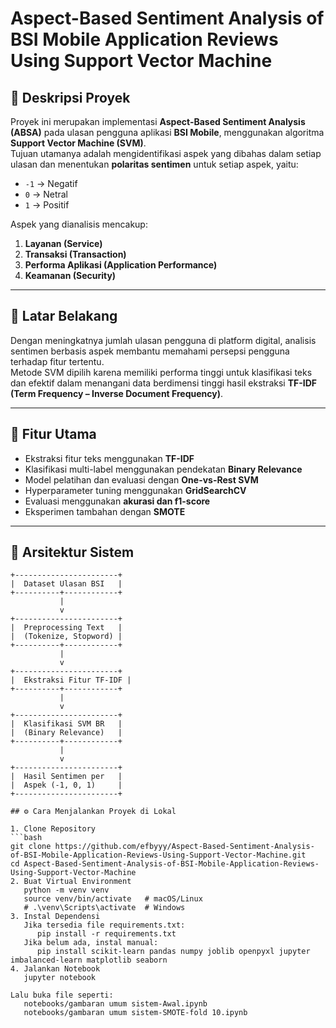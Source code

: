 # Aspect-Based Sentiment Analysis of BSI Mobile Application Reviews Using Support Vector Machine

## 📘 Deskripsi Proyek

Proyek ini merupakan implementasi **Aspect-Based Sentiment Analysis (ABSA)** pada ulasan pengguna aplikasi **BSI Mobile**, menggunakan algoritma **Support Vector Machine (SVM)**.  
Tujuan utamanya adalah mengidentifikasi aspek yang dibahas dalam setiap ulasan dan menentukan **polaritas sentimen** untuk setiap aspek, yaitu:

- `-1` → Negatif
- `0` → Netral
- `1` → Positif

Aspek yang dianalisis mencakup:

1. **Layanan (Service)**
2. **Transaksi (Transaction)**
3. **Performa Aplikasi (Application Performance)**
4. **Keamanan (Security)**

---

## 🧩 Latar Belakang

Dengan meningkatnya jumlah ulasan pengguna di platform digital, analisis sentimen berbasis aspek membantu memahami persepsi pengguna terhadap fitur tertentu.  
Metode SVM dipilih karena memiliki performa tinggi untuk klasifikasi teks dan efektif dalam menangani data berdimensi tinggi hasil ekstraksi **TF-IDF (Term Frequency – Inverse Document Frequency)**.

---

## 🚀 Fitur Utama

- Ekstraksi fitur teks menggunakan **TF-IDF**
- Klasifikasi multi-label menggunakan pendekatan **Binary Relevance**
- Model pelatihan dan evaluasi dengan **One-vs-Rest SVM**
- Hyperparameter tuning menggunakan **GridSearchCV**
- Evaluasi menggunakan **akurasi dan f1-score**
- Eksperimen tambahan dengan **SMOTE**

---

## 🧠 Arsitektur Sistem

````text
+-----------------------+
|  Dataset Ulasan BSI   |
+----------+------------+
           |
           v
+-----------------------+
|  Preprocessing Text   |
|  (Tokenize, Stopword) |
+----------+------------+
           |
           v
+-----------------------+
|  Ekstraksi Fitur TF-IDF |
+----------+------------+
           |
           v
+-----------------------+
|  Klasifikasi SVM BR   |
|  (Binary Relevance)   |
+----------+------------+
           |
           v
+-----------------------+
|  Hasil Sentimen per   |
|  Aspek (-1, 0, 1)     |
+-----------------------+

## ⚙️ Cara Menjalankan Proyek di Lokal

1. Clone Repository
```bash
git clone https://github.com/efbyyy/Aspect-Based-Sentiment-Analysis-of-BSI-Mobile-Application-Reviews-Using-Support-Vector-Machine.git
cd Aspect-Based-Sentiment-Analysis-of-BSI-Mobile-Application-Reviews-Using-Support-Vector-Machine
2. Buat Virtual Environment
   python -m venv venv
   source venv/bin/activate   # macOS/Linux
   # .\venv\Scripts\activate  # Windows
3. Instal Dependensi
   Jika tersedia file requirements.txt:
      pip install -r requirements.txt
   Jika belum ada, instal manual:
      pip install scikit-learn pandas numpy joblib openpyxl jupyter imbalanced-learn matplotlib seaborn
4. Jalankan Notebook
   jupyter notebook

Lalu buka file seperti:
   notebooks/gambaran umum sistem-Awal.ipynb
   notebooks/gambaran umum sistem-SMOTE-fold 10.ipynb
````
